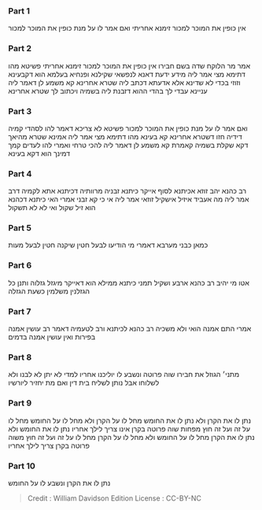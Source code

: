 
### Part 1
אין כופין את המוכר למכור זימנא אחריתי ואם אמר לו על מנת כופין את המוכר למכור

### Part 2
אמר מר הלוקח שדה בשם חבירו אין כופין את המוכר למכור זימנא אחריתי פשיטא מהו דתימא מצי אמר ליה מידע ידעת דאנא לנפשאי שקילנא ופנחיא בעלמא הוא דקבעינא וזוזי בכדי לא שדינא אלא אדעתא דכתב ליה שטרא אחרינא קא משמע לן דאמר ליה עניינא עבדי לך בהדי ההוא דזבנת ליה בשמיה ויכתוב לך שטרא אחרינא

### Part 3
ואם אמר לו על מנת כופין את המוכר למכור פשיטא לא צריכא דאמר להו לסהדי קמיה דידיה חזו דשטרא אחרינא קא בעינא מהו דתימא מצי אמר ליה אמינא שטרא מהיאך דקא שקלת בשמיה קאמרת קא משמע לן דאמר ליה להכי טרחי ואמרי להו לעדים קמך דמינך הוא דקא בעינא

### Part 4
רב כהנא יהב זוזא אכיתנא לסוף אייקר כיתנא זבניה מרוותיה דכיתנא אתא לקמיה דרב אמר ליה מה אעביד איזיל אישקיל זוזאי אמר ליה אי כי קא זבני אמרי האי כיתנא דכהנא הוא זיל שקול ואי לא לא תשקול

### Part 5
כמאן כבני מערבא דאמרי מי הודיעו לבעל חטין שיקנה חטין לבעל מעות 

### Part 6
אטו מי יהיב רב כהנא ארבע ושקיל תמני כיתנא ממילא הוא דאייקר מיגזל גזלוה ותנן כל הגזלנין משלמין כשעת הגזלה

### Part 7
אמרי התם אמנה הואי ולא משכיה רב כהנא לכיתנא ורב לטעמיה דאמר רב עושין אמנה בפירות ואין עושין אמנה בדמים

### Part 8
מתני׳ הגוזל את חבירו שוה פרוטה ונשבע לו יוליכנו אחריו למדי לא יתן לא לבנו ולא לשלוחו אבל נותן לשליח בית דין ואם מת יחזיר ליורשיו

### Part 9
נתן לו את הקרן ולא נתן לו את החומש מחל לו על הקרן ולא מחל לו על החומש מחל לו על זה ועל זה חוץ מפחות שוה פרוטה בקרן אינו צריך לילך אחריו נתן לו את החומש ולא נתן לו את הקרן מחל לו על החומש ולא מחל לו על הקרן מחל לו על זה ועל זה חוץ משוה פרוטה בקרן צריך לילך אחריו

### Part 10
נתן לו את הקרן ונשבע לו על החומש

>Credit : William Davidson Edition
>License : CC-BY-NC